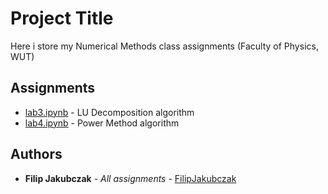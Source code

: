 # Project Title

Here i store my Numerical Methods class assignments (Faculty of Physics, WUT)

## Assignments
* [lab3.ipynb](https://github.com/FilipJakubczak/MN/blob/master/lab3.ipynb) - LU Decomposition algorithm
* [lab4.ipynb](https://github.com/FilipJakubczak/MN/blob/master/lab4.ipynb) - Power Method algorithm

## Authors

* **Filip Jakubczak** - *All assignments* - [FilipJakubczak](https://github.com/FilipJakubczak)
